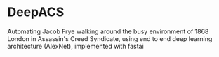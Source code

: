# DeepACS
Automating Jacob Frye walking around the busy environment of 1868 London in Assassin's Creed Syndicate, using end to end deep learning architecture (AlexNet), implemented with fastai
